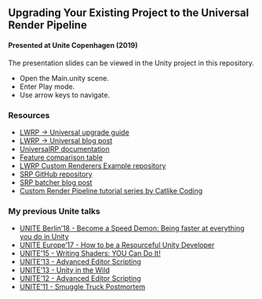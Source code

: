 ## Upgrading Your Existing Project to the Universal Render Pipeline
#### Presented at Unite Copenhagen (2019)

The presentation slides can be viewed in the Unity project in this repository.
* Open the Main.unity scene.
* Enter Play mode.
* Use arrow keys to navigate.

### Resources
* [LWRP → Universal upgrade guide](https://docs.google.com/document/d/1Xd5bZa8pYZRHri-EnNkyhwrWEzSa15vtnpcg--xUCIs/edit)
* [LWRP → Universal blog post](https://blogs.unity3d.com/2019/09/20/how-the-lightweight-render-pipeline-is-evolving/)
* [UniversalRP documentation](https://docs.unity3d.com/Packages/com.unity.render-pipelines.universal@7.1/manual/index.html)
* [Feature comparison table](https://docs.unity3d.com/Packages/com.unity.render-pipelines.universal@7.1/manual/universalrp-builtin-feature-comparison.html)
* [LWRP Custom Renderers Example repository](https://github.com/Unity-Technologies/LWRP-CustomRendererExamples)
* [SRP GitHub repository](https://github.com/Unity-Technologies/ScriptableRenderPipeline/)
* [SRP batcher blog post](https://blogs.unity3d.com/2019/02/28/srp-batcher-speed-up-your-rendering/)
* [Custom Render Pipeline tutorial series by Catlike Coding](https://catlikecoding.com/unity/tutorials/scriptable-render-pipeline/)

### My previous Unite talks
* [UNITE Berlin’18 - Become a Speed Demon: Being faster at everything you do in Unity](https://www.youtube.com/watch?v=apct9_tsBdA)
* [UNITE Europe’17 - How to be a Resourceful Unity Developer](https://www.youtube.com/watch?v=emaRftLcP9s)
* [UNITE’15 - Writing Shaders: YOU Can Do It!](https://www.youtube.com/watch?v=epixwRw80MM)
* [UNITE’13 - Advanced Editor Scripting](https://www.youtube.com/watch?v=t-wShOv8c1E)
* [UNITE’13 - Unity in the Wild](https://www.youtube.com/watch?v=5GAIZPfIndo)
* [UNITE’12 - Advanced Editor Scripting](https://www.youtube.com/watch?v=itkm-emb5tg)
* [UNITE’11 - Smuggle Truck Postmortem](https://www.youtube.com/watch?v=i9z_-d3C2R4)
